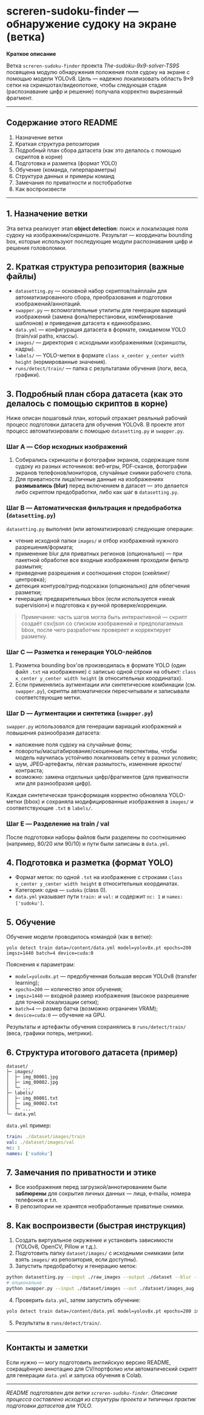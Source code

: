 # screren-sudoku-finder — обнаружение судоку на экране (ветка)

**Краткое описание**

Ветка `screren-sudoku-finder` проекта *The-sudoku-9x9-solver-TS9S* посвящена модулю обнаружения положения поля судоку на экране с помощью модели YOLOv8. Цель — надежно локализовать область 9×9 сетки на скриншотах/видеопотоке, чтобы следующая стадия (распознавание цифр и решение) получала корректно вырезанный фрагмент.

---

## Содержание этого README

1. Назначение ветки
2. Краткая структура репозитория
3. Подробный план сбора датасета (как это делалось с помощью скриптов в корне)
4. Подготовка и разметка (формат YOLO)
5. Обучение (команда, гиперпараметры)
6. Структура данных и примеры команд
7. Замечания по приватности и постобработке
8. Как воспроизвести

---

## 1. Назначение ветки

Эта ветка реализует этап **object detection**: поиск и локализация поля судоку на изображении/скриншоте. Результат — координаты bounding box, которые используют последующие модули распознавания цифр и решения головоломки.

## 2. Краткая структура репозитория (важные файлы)

- `datasetting.py` — основной набор скриптов/пайплайн для автоматизированного сбора, преобразования и подготовки изображений/аннотаций.
- `swapper.py` — вспомогательные утилиты для генерации вариаций изображений (замена фона/перестановки, комбинирование шаблонов) и приведения датасета к единообразию.
- `data.yml` — конфигурация датасета в формате, ожидаемом YOLO (train/val paths, классы).
- `images/` — директория с исходными изображениями (скриншоты, кадры).
- `labels/` — YOLO-метки в формате `class x_center y_center width height` (нормированные значения).
- `runs/detect/train/` — папка с результатами обучения (логи, веса, графики).


## 3. Подробный план сбора датасета (как это делалось с помощью скриптов в корне)

Ниже описан пошаговый план, который отражает реальный рабочий процесс подготовки датасета для обучения YOLOv8. В проекте этот процесс автоматизировали с помощью `datasetting.py` и `swapper.py`.

### Шаг A — Сбор исходных изображений
1. Собирались скриншоты и фотографии экранов, содержащие поля судоку из разных источников: веб‑игры, PDF‑сканов, фотографии экранов телефонов/мониторов, случайные снимки рабочего стола.
2. Для приватности лица/личные данные на изображениях **размывались (blur)** перед включением в датасет — это делается либо скриптом предобработки, либо как шаг в `datasetting.py`.

### Шаг B — Автоматическая фильтрация и предобработка (`datasetting.py`)
`datasetting.py` выполнял (или автоматизировал) следующие операции:
- чтение исходной папки `images/` и отбор изображений нужного разрешения/формата;
- применение blur для приватных регионов (опционально) — при пакетной обработке все входные изображения проходили фильтр размытия;
- приведение разрешения и соотношения сторон (скейлинг/центровка);
- детекция контуров/грид‑подсказки (опционально) для облегчения разметки;
- генерация предварительных bbox (если используется «weak supervision») и подготовка к ручной проверке/коррекции.

> Примечание: часть шагов могла быть интерактивной — скрипт создаёт csv/json со списком изображений и предполагаемых bbox, после чего разработчик проверяет и корректирует разметку.

### Шаг C — Разметка и генерация YOLO-лейблов
1. Разметка bounding box'ов производилась в формате YOLO (один файл `.txt` на изображение) с записью одной строки на объект: `class x_center y_center width height` (в относительных координатах).
2. Если применялись аугментации или синтетические комбинации (см. `swapper.py`), скрипты автоматически пересчитывали и записывали соответствующие метки.

### Шаг D — Аугментации и синтетика (`swapper.py`)
`swapper.py` использовался для генерации вариаций изображений и повышения разнообразия датасета:
- наложение поля судоку на случайные фоны;
- повороты/масштабирование/скошенные перспективы, чтобы модель научилась устойчиво локализовать сетку в разных условиях;
- шум, JPEG‑артефакты, лёгкая размытость, изменение яркости/контраста;
- возможно: замена отдельных цифр/фрагментов (для приватности или для разнообразия цифр).

Каждая синтетическая трансформация корректно обновляла YOLO-метки (bbox) и сохраняла модифицированные изображения в `images/` и соответствующие `.txt` в `labels/`.

### Шаг E — Разделение на train / val
После подготовки наборы файлов были разделены по соотношению (например, 80/20 или 90/10) и пути были записаны в `data.yml`.


## 4. Подготовка и разметка (формат YOLO)
- Формат меток: по одной `.txt` на изображение с строками `class x_center y_center width height` в относительных координатах.
- Категория: одна — `sudoku` (class 0).
- `data.yml` указывает пути `train:` и `val:` и содержит `nc: 1` и `names: ['sudoku']`.


## 5. Обучение
Обучение модели проводилось командой (как в ветке):

```
yolo detect train data=/content/data.yml model=yolov8x.pt epochs=200 imgsz=1440 batch=4 device=cuda:0
```

Пояснения к параметрам:
- `model=yolov8x.pt` — предобученная большая версия YOLOv8 (transfer learning);
- `epochs=200` — количество эпох обучения;
- `imgsz=1440` — входной размер изображения (высокое разрешение для точной локализации сетки);
- `batch=4` — размер батча (возможно ограничен VRAM);
- `device=cuda:0` — обучение на GPU.

Результаты и артефакты обучения сохранялись в `runs/detect/train/` (веса, графики потерь, метрики).


## 6. Структура итогового датасета (пример)
```
dataset/
├─ images/
│  ├─ img_00001.jpg
│  ├─ img_00002.jpg
│  └─ ...
├─ labels/
│  ├─ img_00001.txt
│  ├─ img_00002.txt
│  └─ ...
└─ data.yml
```

`data.yml` пример:

```yaml
train: ./dataset/images/train
val: ./dataset/images/val
nc: 1
names: ['sudoku']
```


## 7. Замечания по приватности и этике
- Все изображения перед загрузкой/аннотированием были **заблюрены** для сокрытия личных данных — лица, e‑mailы, номера телефонов и т.п.
- В репозитории не хранятся необработанные приватные снимки.


## 8. Как воспроизвести (быстрая инструкция)
1. Создать виртуальное окружение и установить зависимости (YOLOv8, OpenCV, Pillow и т.д.).
2. Подготовить папку `dataset/images/` с исходными снимками (или взять `images/` из репозитория, если доступны).
3. Запустить предобработку и генерацию меток:

```bash
python datasetting.py --input ./raw_images --output ./dataset --blur --resize 1440
# опционально
python swapper.py --input ./dataset/images --out ./dataset/images_aug --augment
```

4. Проверить `data.yml`, затем запустить обучение:

```bash
yolo detect train data=/content/data.yml model=yolov8x.pt epochs=200 imgsz=1440 batch=4 device=cuda:0
```

5. Результаты в `runs/detect/train/`.

---

## Контакты и заметки
Если нужно — могу подготовить английскую версию README, сокращённую аннотацию для CV/портфолио или автоматический скрипт для генерации `data.yml` и запуска обучения в Colab.

---

*README подготовлен для ветки `screren-sudoku-finder`. Описание процесса составлено исходя из структуры проекта и типичных практик подготовки датасетов для YOLO.*

